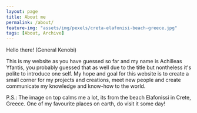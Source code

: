 ```yaml
---
layout: page
title: About me
permalink: /about/
feature-img: "assets/img/pexels/creta-elafonisi-beach-greece.jpg"
tags: [About, Archive]
---
```


Hello there! (General Kenobi)

This is my website as you have guessed so far and my name is Achilleas Yfantis, you probably guessed that as well due to the title but nontheless it's polite to introduce one self.
My hope and goal for this website is to create a small corner for my projects and creations, meet new people and create communicate my knowledge and know-how to the world.

P.S.: The image on top calms me a lot, its from the beach Elafonissi in Crete, Greece. One of my favourite places on earth, do visit it some day!
